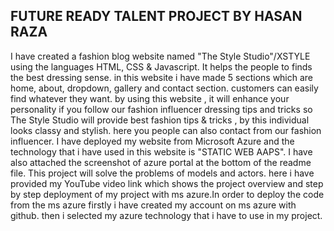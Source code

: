 ## FUTURE READY TALENT PROJECT BY HASAN RAZA
I have created a fashion blog website named "The Style Studio"/XSTYLE using the languages HTML, CSS & Javascript. It helps the people to finds the best dressing sense.
in this website i have made 5 sections which are home, about, dropdown, gallery and contact section. customers can easily find whatever they want.
by using this website , it will enhance your personality if you follow our fashion influencer dressing tips and tricks so The Style Studio will provide 
best fashion tips & tricks , by this individual looks classy and stylish. here you people can also contact from our fashion influencer.
I have deployed my website from Microsoft Azure and the technology that i have used in this website is "STATIC WEB AAPS".
I have also attached the screenshot of azure portal at the bottom of the readme file. This project will solve the problems of models and actors.
here i have provided my YouTube video link which shows the project overview and step by step deployment of my project with ms azure.In order to deploy 
the code from the ms azure firstly i have created my account on ms azure with github. then i selected my azure technology that i have to use in my project.
